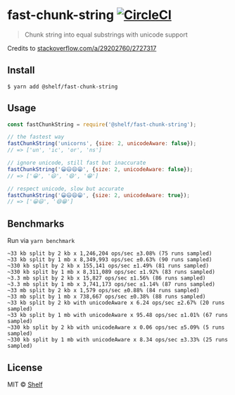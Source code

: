 # fast-chunk-string [![CircleCI](https://img.shields.io/circleci/project/shelfio/vladgolubev/fast-chunk-string.svg)](https://circleci.com/gh/vladgolubev/fast-chunk-string)

> Chunk string into equal substrings with unicode support

Credits to [stackoverflow.com/a/29202760/2727317](https://stackoverflow.com/a/29202760/2727317)

## Install

```
$ yarn add @shelf/fast-chunk-string
```

## Usage

```js
const fastChunkString = require('@shelf/fast-chunk-string');

// the fastest way
fastChunkString('unicorns', {size: 2, unicodeAware: false});
// => ['un', 'ic', 'or', 'ns']

// ignore unicode, still fast but inaccurate
fastChunkString('😀😃😄😁', {size: 2, unicodeAware: false});
// => ['😀', '😃', '😄', '😁']

// respect unicode, slow but accurate
fastChunkString('😀😃😄😁', {size: 2, unicodeAware: true});
// => ['😀😃', '😄😁']
```

## Benchmarks

Run via `yarn benchmark`

```
~33 kb split by 2 kb x 1,246,204 ops/sec ±3.08% (75 runs sampled)
~33 kb split by 1 mb x 8,349,993 ops/sec ±0.63% (90 runs sampled)
~330 kb split by 2 kb x 155,141 ops/sec ±1.49% (81 runs sampled)
~330 kb split by 1 mb x 8,311,089 ops/sec ±1.92% (83 runs sampled)
~3.3 mb split by 2 kb x 15,827 ops/sec ±1.56% (86 runs sampled)
~3.3 mb split by 1 mb x 3,741,173 ops/sec ±1.14% (87 runs sampled)
~33 mb split by 2 kb x 1,579 ops/sec ±0.88% (84 runs sampled)
~33 mb split by 1 mb x 738,667 ops/sec ±0.38% (88 runs sampled)
~33 kb split by 2 kb with unicodeAware x 6.24 ops/sec ±2.67% (20 runs sampled)
~33 kb split by 1 mb with unicodeAware x 95.48 ops/sec ±1.01% (67 runs sampled)
~330 kb split by 2 kb with unicodeAware x 0.06 ops/sec ±5.09% (5 runs sampled)
~330 kb split by 1 mb with unicodeAware x 8.34 ops/sec ±3.33% (25 runs sampled)
```

## License

MIT © [Shelf](https://shelf.io)
